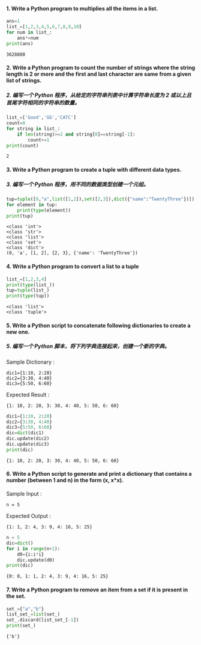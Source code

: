 #### 1. Write a Python program to multiplies all the items in a list. 


```python
ans=1
list_=[1,2,3,4,5,6,7,8,9,10]
for num in list_:
    ans*=num
print(ans)
```

    3628800
    

#### 2. Write a Python program to count the number of strings where the string length is 2 or more and the first and last character are same from a given list of strings. 
##### 2. 编写一个 Python 程序，从给定的字符串列表中计算字符串长度为 2 或以上且首尾字符相同的字符串的数量。


```python
list_=['Good','GG','CATC']
count=0
for string in list_:
    if len(string)>=2 and string[0]==string[-1]:
        count+=1
print(count)
```

    2
    

#### 3. Write a Python program to create a tuple with different data types. 
##### 3. 编写一个 Python 程序，用不同的数据类型创建一个元组。


```python
tup=tuple([0,"a",list([1,2]),set([2,3]),dict({"name":"TwentyThree"})])
for element in tup:
    print(type(element))
print(tup)
```

    <class 'int'>
    <class 'str'>
    <class 'list'>
    <class 'set'>
    <class 'dict'>
    (0, 'a', [1, 2], {2, 3}, {'name': 'TwentyThree'})
    

#### 4. Write a Python program to convert a list to a tuple 


```python
list_=[1,2,3,4]
print(type(list_))
tup=tuple(list_)
print(type(tup))
```

    <class 'list'>
    <class 'tuple'>
    

#### 5. Write a Python script to concatenate following dictionaries to create a new one. 
##### 5. 编写一个 Python 脚本，将下列字典连接起来，创建一个新的字典。

Sample Dictionary : 
```
dic1={1:10, 2:20} 
dic2={3:30, 4:40} 
dic3={5:50, 6:60} 
```

Expected Result : 
```
{1: 10, 2: 20, 3: 30, 4: 40, 5: 50, 6: 60} 
```



```python
dic1={1:10, 2:20} 
dic2={3:30, 4:40} 
dic3={5:50, 6:60} 
dic=dict(dic1)
dic.update(dic2)
dic.update(dic3)
print(dic)
```

    {1: 10, 2: 20, 3: 30, 4: 40, 5: 50, 6: 60}
    

#### 6. Write a Python script to generate and print a dictionary that contains a number (between 1 and n) in the form (x, x*x). 

Sample Input :  
```
n = 5 
```
Expected Output : 
```
{1: 1, 2: 4, 3: 9, 4: 16, 5: 25} 
```


```python
n = 5
dic=dict()
for i in range(n+1):
    d0={i:i*i}
    dic.update(d0)
print(dic)
```

    {0: 0, 1: 1, 2: 4, 3: 9, 4: 16, 5: 25}
    

#### 7. Write a Python program to remove an item from a set if it is present in the set.


```python
set_={"a","b"}
list_set_=list(set_)
set_.discard(list_set_[-1])
print(set_)
```

    {'b'}
    
